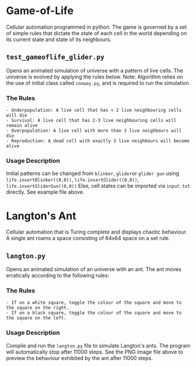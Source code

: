 # Game-of-Life
Cellular automation programmed in python. The game is governed by a set of simple rules that dictate the state of each cell in the world depending on its current state and state of its neighbours.


## `test_gameoflife_glider.py`
Opens an animated simulation of universe with a pattern of live cells. The universe is evolved by applying the rules below.
Note: Algorithm relies on the use of initial class called `conway.py`, and is required to run the simulation.

### The Rules
```
- Underpopulation: A live cell that has < 2 live neighbouring cells will die
- Survival: A live cell that has 2-3 live neighbouring cells will remain alive
- Overpopulation: A live cell with more than 3 live neighbours will die
- Reproduction: A dead cell with exactly 3 live neighbours will become alive
```

### Usage Description
Initial patterns can be changed from `blinker`, `glider`or `glider gun` using `life.insertBlinker((0,0))`, `life.insertGlider((0,0))`, `life.insertGliderGun((0,0))` 
Else, cell states can be imported via `input.txt` directly. See example file above.


# Langton's Ant
Cellular automation that is Turing complete and displays chaotic behaviour. A single ant roams a space consisting of 64x64 space on a set rule.

## `langton.py`
Opens an animated simulation of an universe with an ant. The ant moves erratically according to the following rules:

### The Rules
```
- If on a white square, toggle the colour of the square and move to the square on the right.
- If on a black square, toggle the colour of the square and move to the square on the left.
```

### Usage Description
Compile and run the `langton.py` file to simulate Langton's ants. The program will automatically stop after 11000 steps. See the PNG image file above to preview the behaviour exhibited by the ant after 11000 steps.



